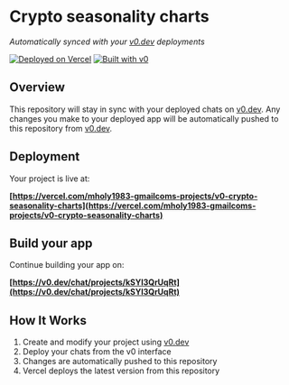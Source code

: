 # Crypto seasonality charts

*Automatically synced with your [v0.dev](https://v0.dev) deployments*

[![Deployed on Vercel](https://img.shields.io/badge/Deployed%20on-Vercel-black?style=for-the-badge&logo=vercel)](https://vercel.com/mholy1983-gmailcoms-projects/v0-crypto-seasonality-charts)
[![Built with v0](https://img.shields.io/badge/Built%20with-v0.dev-black?style=for-the-badge)](https://v0.dev/chat/projects/kSYl3QrUqRt)

## Overview

This repository will stay in sync with your deployed chats on [v0.dev](https://v0.dev).
Any changes you make to your deployed app will be automatically pushed to this repository from [v0.dev](https://v0.dev).

## Deployment

Your project is live at:

**[https://vercel.com/mholy1983-gmailcoms-projects/v0-crypto-seasonality-charts](https://vercel.com/mholy1983-gmailcoms-projects/v0-crypto-seasonality-charts)**

## Build your app

Continue building your app on:

**[https://v0.dev/chat/projects/kSYl3QrUqRt](https://v0.dev/chat/projects/kSYl3QrUqRt)**

## How It Works

1. Create and modify your project using [v0.dev](https://v0.dev)
2. Deploy your chats from the v0 interface
3. Changes are automatically pushed to this repository
4. Vercel deploys the latest version from this repository